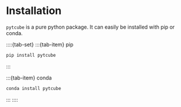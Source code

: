 # Installation

`pytcube` is a pure python package. It can easily be installed with pip or conda.

::::{tab-set}
:::{tab-item} pip
```bash
pip install pytcube
```
:::

:::{tab-item} conda
```bash
conda install pytcube
```
:::
::::